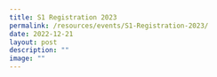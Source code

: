 ```yaml
---
title: S1 Registration 2023
permalink: /resources/events/S1-Registration-2023/
date: 2022-12-21
layout: post
description: ""
image: ""
---
```

